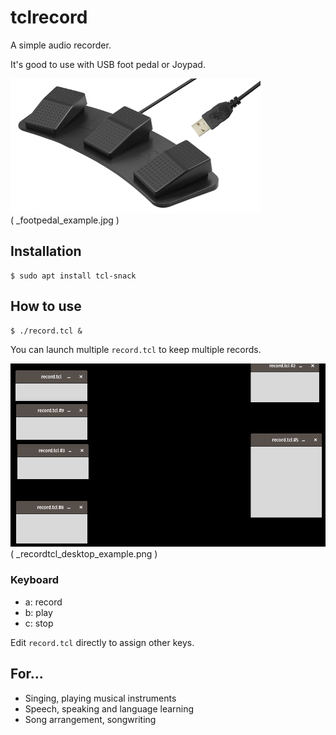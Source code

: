 # tclrecord

A simple audio recorder.

It's good to use with USB foot pedal or Joypad.

![](_footpedal_example.jpg)  
( _footpedal_example.jpg )

## Installation
    
    $ sudo apt install tcl-snack

## How to use

    $ ./record.tcl &

You can launch multiple `record.tcl` to keep multiple records.

![](_recordtcl_desktop_example.png)  
( _recordtcl_desktop_example.png )

### Keyboard

- a: record
- b: play
- c: stop

Edit `record.tcl` directly to assign other keys.

## For...

- Singing, playing musical instruments
- Speech, speaking and language learning
- Song arrangement, songwriting
